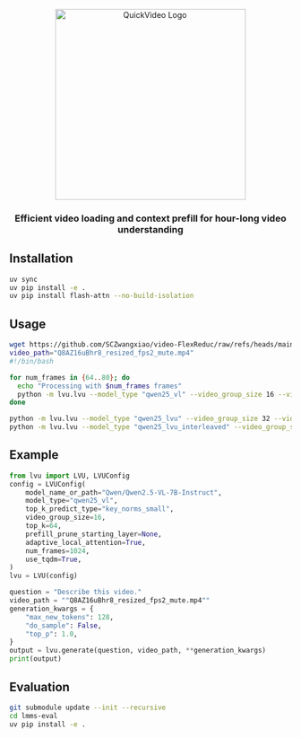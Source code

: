 <p align="center">
  <img src="https://github.com/TIGER-AI-Lab/QuickVideo/raw/main/assets/logo.png" alt="QuickVideo Logo" width="340"/>
</p>
<h3 align="center">Efficient video loading and context prefill for hour-long video understanding</h3>

## Installation

```bash
uv sync
uv pip install -e .
uv pip install flash-attn --no-build-isolation
```

## Usage

```bash
wget https://github.com/SCZwangxiao/video-FlexReduc/raw/refs/heads/main/misc/Q8AZ16uBhr8_resized_fps2_mute.mp4
video_path="Q8AZ16uBhr8_resized_fps2_mute.mp4"
#!/bin/bash

for num_frames in {64..80}; do
  echo "Processing with $num_frames frames"
  python -m lvu.lvu --model_type "qwen25_vl" --video_group_size 16 --video_path $video_path --num_frames $num_frames
done

python -m lvu.lvu --model_type "qwen25_lvu" --video_group_size 32 --video_path $video_path
python -m lvu.lvu --model_type "qwen25_lvu_interleaved" --video_group_size 32 --video_path $video_path
```

## Example

```python
from lvu import LVU, LVUConfig
config = LVUConfig(
    model_name_or_path="Qwen/Qwen2.5-VL-7B-Instruct", 
    model_type="qwen25_vl",
    top_k_predict_type="key_norms_small",
    video_group_size=16,
    top_k=64,
    prefill_prune_starting_layer=None,
    adaptive_local_attention=True,
    num_frames=1024,
    use_tqdm=True,
)
lvu = LVU(config)

question = "Describe this video."
video_path = ""Q8AZ16uBhr8_resized_fps2_mute.mp4""
generation_kwargs = {
    "max_new_tokens": 128,
    "do_sample": False,
    "top_p": 1.0,
}
output = lvu.generate(question, video_path, **generation_kwargs)
print(output)
```

## Evaluation
```bash
git submodule update --init --recursive
cd lmms-eval
uv pip install -e .
```
